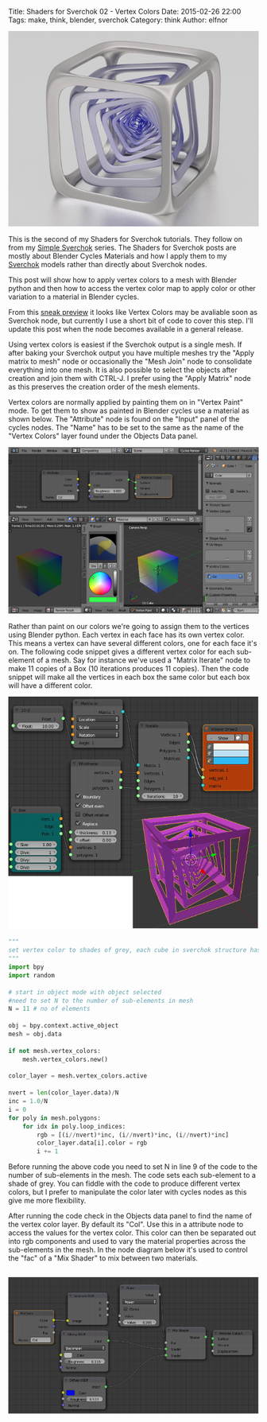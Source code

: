 Title: Shaders for Sverchok 02 - Vertex Colors
Date: 2015-02-26 22:00
Tags: make, think, blender, sverchok
Category: think
Author: elfnor

![nested cubes demo of sverchok vertex colors](./images/vertex_color_blog_21.png)

This is the second of my Shaders for Sverchok tutorials. They follow on from  my [Simple Sverchok](http://elfnor.com/tag/sverchok.html) series. The Shaders for Sverchok posts are mostly about Blender Cycles Materials and how I apply them to my [Sverchok](http://nikitron.cc.ua/sverchok_en.html) models rather than directly about Sverchok nodes.

This post will show how to apply vertex colors to a mesh with Blender python and then how to access the vertex color map to apply color or other variation to a material in Blender cycles.

From this [sneak preview](http://blenderartists.org/forum/showthread.php?272679-Addon-WIP-Sverchok-parametric-nodes-for-architects&p=2813513&viewfull=1#post2813513) it looks like Vertex Colors may be avaliable soon as Sverchok node, but currently I use a short bit of code to cover this step. I'll update this post when the node becomes available in a general release.

Using vertex colors is easiest if the Sverchok output is a single mesh. If after baking your Sverchok output you have multiple meshes try the "Apply matrix to mesh" node or occasionally the "Mesh Join" node to consolidate everything into one mesh. It is also possible to select the objects after creation and join them with CTRL-J. I prefer using the "Apply Matrix" node as this preserves the creation order of the mesh elements. 

Vertex colors are normally applied by painting them on in "Vertex Paint" mode. To get them to show as painted in Blender cycles use a material as shown below. The "Attribute" node is found on the "Input" panel of the cycles nodes. The "Name" has to be set to the same as the name of the "Vertex Colors" layer found under the Objects Data panel.

![vertex color in blender](./images/vertex_colors_screen.png)

Rather than paint on our colors we're going to assign them to the vertices using Blender python. Each vertex in each face has its own vertex color. This means a vertex can have several different colors, one for each face it's on. The following code snippet gives a different vertex color for each sub-element of a mesh. Say for instance we've used a "Matrix Iterate" node to make 11 copies of a Box (10 iterations produces 11 copies). Then the code snippet will make all the vertices in each box the same color but each box will have a different color.

![nested boxes nodes](./images/nested_box_nodes.png)

```python
"""
set vertex color to shades of grey, each cube in sverchok structure has its own shade
"""
import bpy
import random

# start in object mode with object selected
#need to set N to the number of sub-elements in mesh
N = 11 # no of elements

obj = bpy.context.active_object
mesh = obj.data

if not mesh.vertex_colors:
    mesh.vertex_colors.new()

color_layer = mesh.vertex_colors.active

nvert = len(color_layer.data)/N
inc = 1.0/N
i = 0
for poly in mesh.polygons:
    for idx in poly.loop_indices:
        rgb = [(i//nvert)*inc, (i//nvert)*inc, (i//nvert)*inc]
        color_layer.data[i].color = rgb
        i += 1
``` 

Before running the above code you need to set N in line 9 of the code to the number of sub-elements in the mesh. The code sets each sub-element to a shade of grey. You can fiddle with the code to produce different vertex colors, but I prefer to manipulate the color later with cycles nodes as this give me more flexibility.

After running the code check in the Objects data panel to find the name of the vertex color layer. By default its "Col". Use this in a attribute node to access the values for the vertex color. This color can then be separated out into rgb components and used to vary the material properties across the sub-elements in the mesh. In the node diagram below it's used to control the "fac" of a "Mix Shader" to mix between two materials.

![vertex color node mix](./images/nested_box_cycles_nodes.png)
--------------------------------------------







